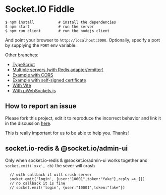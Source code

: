 
# Socket.IO Fiddle

```
$ npm install           # install the dependencies
$ npm start             # run the server
$ npm run client        # run the nodejs client
```

And point your browser to `http://localhost:3000`. Optionally, specify a port by supplying the `PORT` env variable.

Other branches:

- [TypeScript](https://github.com/socketio/socket.io-fiddle/tree/typescript)
- [Multiple servers (with Redis adapter/emitter)](https://github.com/socketio/socket.io-fiddle/tree/multiple-servers)
- [Example with CORS](https://github.com/socketio/socket.io-fiddle/tree/cors)
- [Example with self-signed certificate](https://github.com/socketio/socket.io-fiddle/tree/ssl-example)
- [With Vite](https://github.com/socketio/socket.io-fiddle/tree/vite)
- [With µWebSockets.js](https://github.com/socketio/socket.io-fiddle/tree/uws)

## How to report an issue

Please fork this project, edit it to reproduce the incorrect behavior and link it in the discussion [here](https://github.com/socketio/socket.io/discussions/new).

This is really important for us to be able to help you. Thanks!



## socket.io-redis & @socket.io/admin-ui

Only when socket.io-redis & @socket.io/admin-ui works together and  `socket.emit('xxx', cb)` the sever will crash

```
  // with callback it will crush server
  socket.emit('login', {user:"10001",token:"fake"},reply => {})
  // no callback it is fine
  // socket.emit('login', {user:"10001",token:"fake"})
```



